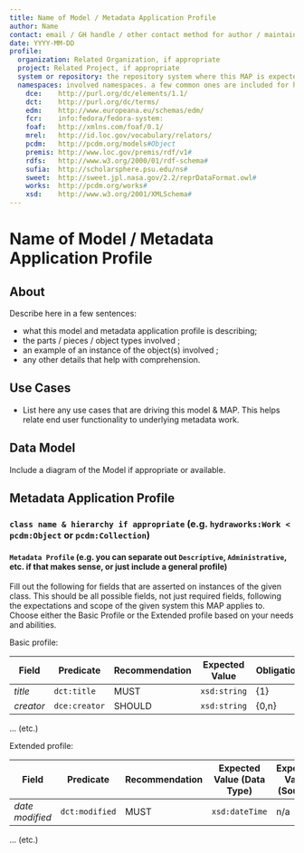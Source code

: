 ```yaml
---
title: Name of Model / Metadata Application Profile   
author: Name
contact: email / GH handle / other contact method for author / maintainer of this MAP
date: YYYY-MM-DD
profile:
  organization: Related Organization, if appropriate
  project: Related Project, if appropriate
  system or repository: the repository system where this MAP is expected to be used
  namespaces: involved namespaces. a few common ones are included for help getting started.
    dce:    http://purl.org/dc/elements/1.1/
    dct:    http://purl.org/dc/terms/
    edm:    http://www.europeana.eu/schemas/edm/
    fcr:    info:fedora/fedora-system:
    foaf:   http://xmlns.com/foaf/0.1/
    mrel:   http://id.loc.gov/vocabulary/relators/
    pcdm:   http://pcdm.org/models#Object
    premis: http://www.loc.gov/premis/rdf/v1#
    rdfs:   http://www.w3.org/2000/01/rdf-schema#
    sufia:  http://scholarsphere.psu.edu/ns#
    sweet:  http://sweet.jpl.nasa.gov/2.2/reprDataFormat.owl#
    works:  http://pcdm.org/works#
    xsd:    http://www.w3.org/2001/XMLSchema#
---
```


# Name of Model / Metadata Application Profile

## About

Describe here in a few sentences:
- what this model and metadata application profile is describing;
- the parts / pieces / object types involved ;
- an example of an instance of the object(s) involved ;
- any other details that help with comprehension.

## Use Cases

* List here any use cases that are driving this model & MAP. This helps relate end user functionality to underlying metadata work.

## Data Model
Include a diagram of the Model if appropriate or available.

## Metadata Application Profile

### `class name & hierarchy if appropriate` (e.g. `hydraworks:Work < pcdm:Object` or `pcdm:Collection`)

#### `Metadata Profile` (e.g. you can separate out `Descriptive`, `Administrative`, etc. if that makes sense, or just include a general profile)

Fill out the following for fields that are asserted on instances of the given class. This should be all possible fields, not just required fields, following the expectations and scope of the given system this MAP applies to. Choose either the Basic Profile or the Extended profile based on your needs and abilities.

Basic profile:

| Field              | Predicate                   | Recommendation | Expected Value                        | Obligation |
| ------------------ | --------------------------- | -------------- | ------------------------------------- | ---------- |
| *title*            | `dct:title`                 | MUST           | `xsd:string`                          | {1}        |
| *creator*          | `dce:creator`               | SHOULD         | `xsd:string`                          | {0,n}      |

... (etc.)

Extended profile:

| Field | Predicate | Recommendation | Expected Value (Data Type) | Expected Value (Source) | Obligation | ActiveFedora Model | Solr Mapping(s) | Related Docs |
| ----- | --------- | -------------- | -------------------------- | ----------------------- | ---------- | ------------------ | --------------- | -------------|
| *date modified*  | `dct:modified`         | MUST           | `xsd:dateTime`             | n/a                                | {1}        | core_metadata.rb   |                 |              |

... (etc.)
